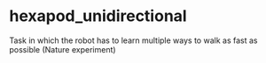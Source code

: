 # hexapod_unidirectional

Task in which the robot has to learn multiple ways to walk as fast as possible (Nature experiment)